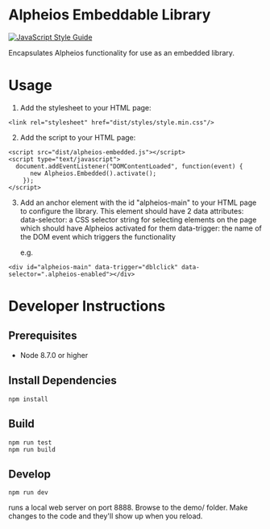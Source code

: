 # Alpheios Embeddable Library

[![JavaScript Style Guide](https://img.shields.io/badge/code_style-standard-brightgreen.svg)](https://standardjs.com)

Encapsulates Alpheios functionality for use as an embedded library.


# Usage

1. Add the stylesheet to your HTML page:

```
<link rel="stylesheet" href="dist/styles/style.min.css"/>
```

2. Add the script to your HTML page:

```
<script src="dist/alpheios-embedded.js"></script>
<script type="text/javascript">
  document.addEventListener("DOMContentLoaded", function(event) {
      new Alpheios.Embedded().activate();
    });
</script>
```

3. Add an anchor element with the id "alpheios-main" to your HTML page to configure the library. This element
should have 2 data attributes:
   data-selector: a CSS selector string for selecting elements on the page which should have Alpheios activated for them
   data-trigger: the name of the DOM event which triggers the functionality

   e.g.

```
<div id="alpheios-main" data-trigger="dblclick" data-selector=".alpheios-enabled"></div>
```

# Developer Instructions

## Prerequisites

  * Node 8.7.0 or higher

## Install Dependencies

```
npm install
```

## Build

```
npm run test
npm run build
```

## Develop

```
npm run dev
```

runs a local web server on port 8888. Browse to the demo/ folder. Make changes to the code and they'll show up when you reload.
